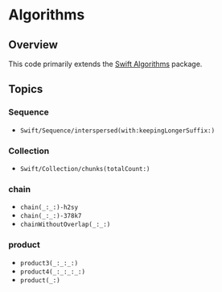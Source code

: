 # Algorithms

## Overview

This code primarily extends the [Swift Algorithms](https://github.com/apple/swift-algorithms) package.

## Topics

### Sequence

- ``Swift/Sequence/interspersed(with:keepingLongerSuffix:)``

### Collection

- ``Swift/Collection/chunks(totalCount:)``

### chain

- ``chain(_:_:)-h2sy``
- ``chain(_:_:)-378k7``
- ``chainWithoutOverlap(_:_:)``

### product

- ``product3(_:_:_:)``
- ``product4(_:_:_:_:)``
- ``product(_:)``
